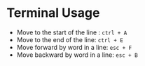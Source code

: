 # Terminal Usage

- Move to the start of the line : `ctrl + A` 
- Move to the end of the line: `ctrl + E` 
- Move forward by word in a line: `esc + F` 
- Move backward by word in a line: `esc + B`

